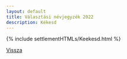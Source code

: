 ```yaml
---
layout: default
title: Választási névjegyzék 2022
description: Kékesd
---
```


{% include settlementHTMLs/Keekesd.html %}

[Vissza](./)